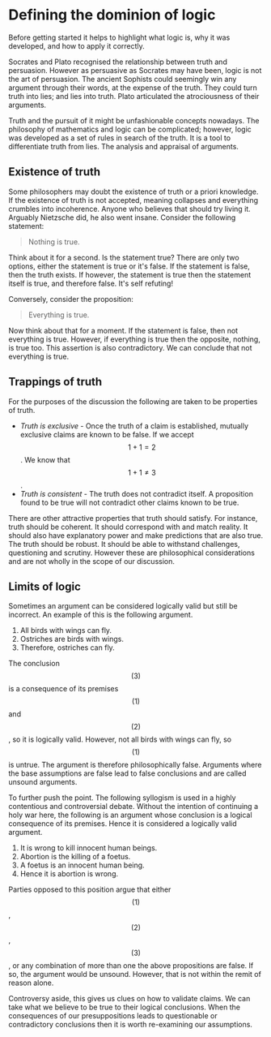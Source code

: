 # Defining the dominion of logic

Before getting started it helps to highlight what logic is, why it was
developed, and how to apply it correctly.

Socrates and Plato recognised the relationship between truth and persuasion.
However as persuasive as Socrates may have been, logic is not the art of
persuasion. The ancient Sophists could seemingly win any argument through their
words, at the expense of the truth. They could turn truth into lies; and lies
into truth. Plato articulated the atrociousness of their arguments.

Truth and the pursuit of it might be unfashionable concepts nowadays. The
philosophy of mathematics and logic can be complicated; however, logic was
developed as a set of rules in search of the truth. It is a tool to
differentiate truth from lies. The analysis and appraisal of arguments.

## Existence of truth

Some philosophers may doubt the existence of truth or a priori knowledge.  If
the existence of truth is not accepted, meaning collapses and everything
crumbles into incoherence. Anyone who believes that should try living it.
Arguably Nietzsche did, he also went insane. Consider the following statement:

> Nothing is true.

Think about it for a second. Is the statement true? There are only two options,
either the statement is true or it's false. If the statement is false, then the
truth exists. If however, the statement is true then the statement itself is
true, and therefore false. It's self refuting!

Conversely, consider the proposition:

> Everything is true.

Now think about that for a moment. If the statement is false, then not
everything is true. However, if everything is true then the opposite, nothing,
is true too. This assertion is also contradictory. We can conclude that not
everything is true.

## Trappings of truth

For the purposes of the discussion the following are taken to be properties of
truth.

* *Truth is exclusive* - Once the truth of a claim is established, mutually
  exclusive claims are known to be false. If we accept $$1 + 1 = 2$$. We know
  that $$1 + 1 \neq 3$$.
* *Truth is consistent* - The truth does not contradict itself. A proposition
  found to be true will not contradict other claims known to be true.

There are other attractive properties that truth should satisfy. For instance,
truth should be coherent. It should correspond with and match reality. It
should also have explanatory power and make predictions that are also true. The
truth should be robust. It should be able to withstand challenges, questioning
and scrutiny. However these are philosophical considerations and are not wholly
in the scope of our discussion.

## Limits of logic

Sometimes an argument can be considered logically valid but still be incorrect.
An example of this is the following argument.

1. All birds with wings can fly.
1. Ostriches are birds with wings.
1. Therefore, ostriches can fly.

The conclusion $$(3)$$ is a consequence of its premises $$(1)$$ and $$(2)$$, so
it is logically valid. However, not all birds with wings can fly, so $$(1)$$ is
untrue. The argument is therefore philosophically false. Arguments where the
base assumptions are false lead to false conclusions and are called unsound
arguments.

To further push the point. The following syllogism is used in a highly
contentious and controversial debate. Without the intention of continuing a
holy war here, the following is an argument whose conclusion is a logical
consequence of its premises. Hence it is considered a logically valid argument.

1. It is wrong to kill innocent human beings.
1. Abortion is the killing of a foetus.
1. A foetus is an innocent human being.
1. Hence it is abortion is wrong.

Parties opposed to this position argue that either $$(1)$$, $$(2)$$, $$(3)$$,
or any combination of more than one the above propositions are false. If so,
the argument would be unsound. However, that is not within the remit of reason
alone.

Controversy aside, this gives us clues on how to validate claims. We can take
what we believe to be true to their logical conclusions. When the consequences
of our presuppositions leads to questionable or contradictory conclusions then
it is worth re-examining our assumptions.
